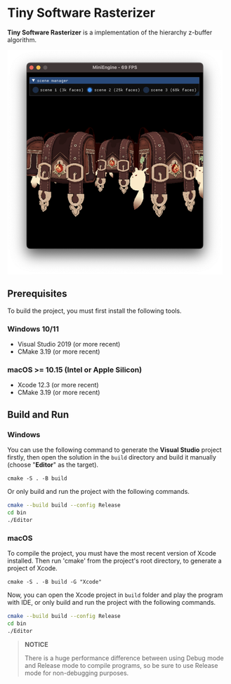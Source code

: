 # Tiny Software Rasterizer

**Tiny Software Rasterizer** is a implementation of the hierarchy z-buffer algorithm.

<img src="./image/screenshot.png" alt="screenshot" style="zoom: 50%;" />

## Prerequisites

To build the project, you must first install the following tools.

### Windows 10/11
- Visual Studio 2019 (or more recent)
- CMake 3.19 (or more recent)

### macOS >= 10.15 (Intel or Apple Silicon)
- Xcode 12.3 (or more recent)
- CMake 3.19 (or more recent)

## Build and Run

### Windows
You can use the following command to generate the **Visual Studio** project firstly, then open the solution in the `build` directory and build it manually (choose "**Editor**" as the target).
```shell
cmake -S . -B build
```

Or only build and run the project with the following commands.

```sh
cmake --build build --config Release
cd bin
./Editor
```

### macOS

To compile the project, you must have the most recent version of Xcode installed.
Then run 'cmake' from the project's root directory, to generate a project of Xcode.

```shell
cmake -S . -B build -G "Xcode"
```
Now, you can open the Xcode project in `build` folder and play the program with IDE, or only build and run the project with the following commands.
```sh
cmake --build build --config Release
cd bin
./Editor
```

> **NOTICE**
>
> There is a huge performance difference between using Debug mode and Release mode to compile programs, so be sure to use Release mode for non-debugging purposes.
